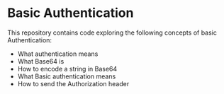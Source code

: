 # Basic Authentication

This repository contains code exploring the following concepts of basic Authentication:
- What authentication means
- What Base64 is
- How to encode a string in Base64
- What Basic authentication means
- How to send the Authorization header
